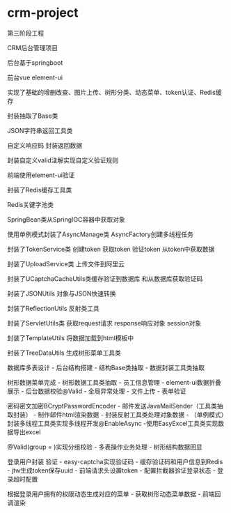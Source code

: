 # crm-project
第三阶段工程

CRM后台管理项目

后台基于springboot

前台vue element-ui

实现了基础的增删改查、图片上传、树形分类、动态菜单、token认证、Redis缓存


封装抽取了Base类

JSON字符串返回工具类

自定义响应码 封装返回数据

封装自定义valid注解实现自定义验证规则

前端使用element-ui验证

封装了Redis缓存工具类

Redis关键字池类

SpringBean类从SpringIOC容器中获取对象

使用单例模式封装了AsyncManage类 AsyncFactory创建多线程任务

封装了TokenService类 创建token 获取token 验证token 从token中获取数据

封装了UploadService类 上传文件到阿里云

封装了UCaptchaCacheUtils类缓存验证到数据库 和从数据库获取验证码

封装了JSONUtils 对象与JSON快速转换

封装了ReflectionUtils 反射类工具

封装了ServletUtils类 获取request请求  response响应对象 session对象

封装了TemplateUtils 将数据加载到html模板中

封装了TreeDataUtils 生成树形菜单工具类



数据库多表设计 - 后台结构搭建 - 结构Base类抽取 - 数据封装工具类抽取 

树形数据菜单完成 - 树形数据工具类抽取 - 员工信息管理 - element-ui数据折叠展示 - 后台数据校验@Valid - 全局异常处理 - 文件上传 - 表单验证

密码密文加密BCryptPasswordEncoder - 邮件发送JavaMailSender（工具类抽取封装） - 制作邮件html渲染数据 - 封装反射工具类处理对象数据 - （单例模式）封装多线程工具类实现多线程开发@EnableAsync -使用EasyExcel工具类实现数据导出excel

@Valid(group = )实现分组校验 - 多表操作业务处理 - 树形结构数据回显

登录用户封装 验证 - easy-captcha实现验证码 - 缓存验证码和用户信息到Redis - jtw生成token保存uuid - 前端请求头设置token - 配置拦截器验证登录状态 - 登录超时配置

根据登录用户拥有的权限动态生成对应的菜单 - 获取树形动态菜单数据 - 前端回调渲染

